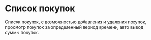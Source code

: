 # Список покупок
Список покупок, с возможностью добавления и удаления покупок, 
просмотр покупок за определенный период времени, 
авто вывод суммы покупок.


